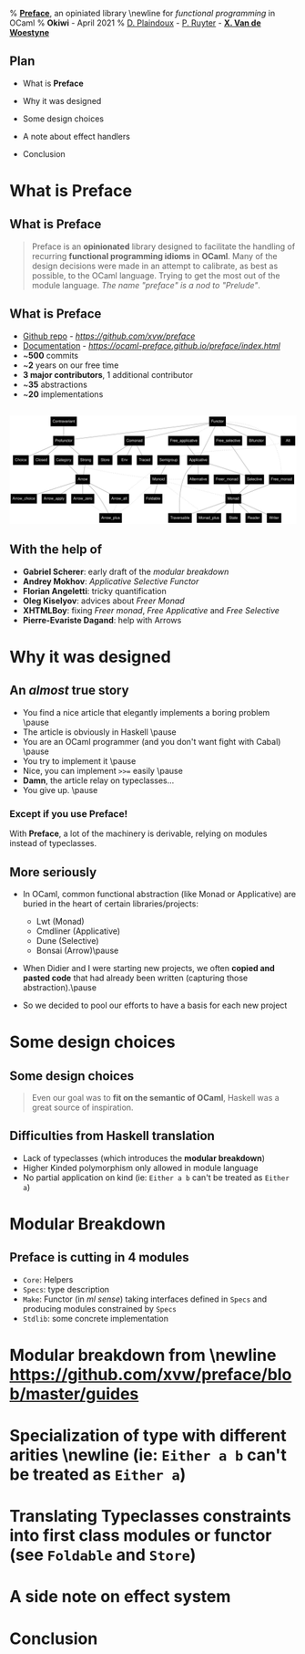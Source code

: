 % **[Preface](https://github.com/xvw/preface/)**, an opiniated library \newline for *functional programming* in OCaml
% **Okiwi** - April 2021
% [D. Plaindoux](https://github.com/d-plaindoux) - [P. Ruyter](https://github.com/gr-im) - [**X. Van de Woestyne**](https://github.com/xvw)

## Plan

- What is **Preface**

- Why it was designed

- Some design choices

- A note about effect handlers

- Conclusion

# What is Preface
## What is Preface

> Preface is an **opinionated** library designed to facilitate the
> handling of recurring **functional programming idioms** in
> **OCaml**. Many of the design decisions were made in an attempt to
> calibrate, as best as possible, to the OCaml language. Trying to get
> the most out of the module language. *The name "preface" is a nod to
> "Prelude"*.

## What is Preface

- [Github repo](https://github.com/xvw/preface) -
  *https://github.com/xvw/preface*
- [Documentation](https://ocaml-preface.github.io/preface/index.html) -
  *https://ocaml-preface.github.io/preface/index.html*
- ~**500** commits
- ~**2** years on our free time
- **3 major contributors**, 1 additional contributor
- ~**35** abstractions
- ~**20** implementations

## 

![](images/specs.svg)

## With the help of 

- **Gabriel Scherer**: early draft of the *modular breakdown*
- **Andrey Mokhov**:  *Applicative Selective Functor*
- **Florian Angeletti**: tricky quantification
- **Oleg Kiselyov**: advices about *Freer Monad*
- **XHTMLBoy**: fixing *Freer monad*, *Free Applicative* and *Free Selective*
- **Pierre-Evariste Dagand**: help with Arrows

# Why it was designed
## An *almost* true story

- You find a nice article that elegantly implements a boring problem \pause
- The article is obviously in Haskell \pause
- You are an OCaml programmer (and you don't want fight with Cabal) \pause
- You try to implement it \pause
- Nice, you can implement `>>=` easily \pause
- **Damn**, the article relay on typeclasses...
- You give up. \pause

### Except if you use Preface!

With **Preface**, a lot of the machinery is derivable, relying on
modules instead of typeclasses.

## More seriously

- In OCaml, common functional abstraction (like Monad or Applicative)
  are buried in the heart of certain libraries/projects:
  - Lwt (Monad)
  - Cmdliner (Applicative)
  - Dune (Selective)
  - Bonsai (Arrow)\pause

- When Didier and I were starting new projects, we often **copied and
  pasted code** that had already been written (capturing those
  abstraction).\pause
  
- So we decided to pool our efforts to have a basis for each new
  project

# Some design choices

## Some design choices

> Even our goal was to **fit on the semantic of OCaml**, Haskell was a
> great source of inspiration.

## Difficulties from Haskell translation

- Lack of typeclasses (which introduces the **modular breakdown**)
- Higher Kinded polymorphism only allowed in module language
- No partial application on kind (ie: `Either a b` can't be treated as
  `Either a`)

# Modular Breakdown 

## Preface is cutting in 4 modules

- `Core`: Helpers 
- `Specs`: type description
- `Make`: Functor (in *ml sense*) taking interfaces defined in `Specs` and producing modules constrained by `Specs`
- `Stdlib`: some concrete implementation

# Modular breakdown from \newline  https://github.com/xvw/preface/blob/master/guides

# Specialization of type with different arities \newline  (ie: `Either a b` can't be treated as `Either a`)

# Translating Typeclasses constraints into first class modules or functor (see `Foldable` and `Store`)

# A side note on effect system

# Conclusion
